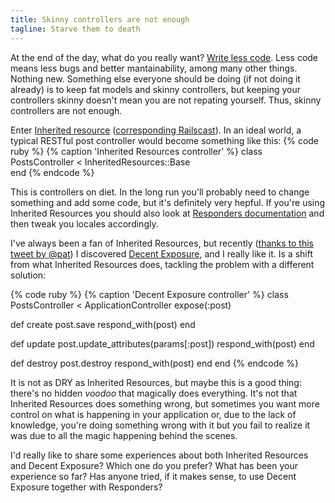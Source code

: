 ```yaml
---
title: Skinny controllers are not enough
tagline: Starve them to death
---
```


At the end of the day, what do you really want? [Write less code](http://www.google.es/search?q=write%20less%20code). Less code means less bugs and better mantainability, among many other things. 
Nothing new. Something else everyone should be doing (if not doing it already) is to keep fat models and skinny controllers, but keeping your controllers skinny doesn't mean you are not repating yourself. Thus, skinny controllers are not enough.

Enter [Inherited resource](https://github.com/josevalim) ([corresponding Railscast](http://railscasts.com/episodes/230-inherited-resources)). In an ideal world, a typical RESTful post controller would become something like this:
{% code ruby %}
{% caption 'Inherited Resources controller' %}
class PostsController < InheritedResources::Base  
end 
{% endcode %}

This is controllers on diet. In the long run you'll probably need to change something and add some code, but it's definitely very hepful. If you're using Inherited Resources you should also look at [Responders documentation](https://github.com/plataformatec/responders) and then tweak you locales accordingly.

I've always been a fan of Inherited Resources, but recently ([thanks to this tweet by @pat](https://twitter.com/oriolgual/status/40289136208384000)) I discovered [Decent Exposure](https://github.com/voxdolo/decent_exposure), and I really like it. Is a shift from what Inherited Resources does, tackling the problem with a different solution:

{% code ruby %}
{% caption 'Decent Exposure controller' %}
class PostsController < ApplicationController
  expose(:post)

  def create
    post.save
    respond_with(post)
  end

  def update
    post.update_attributes(params[:post])
    respond_with(post)
  end

  def destroy
    post.destroy
    respond_with(post)
  end
end 
{% endcode %}

It is not as DRY as Inherited Resources, but maybe this is a good thing: there's no hidden *voodoo* that magically does everything. It's not that Inherited Resources does something wrong, but sometimes you want more control on what is happening in your application or, due to the lack of knowledge, you're doing something wrong with it but you fail to realize it was due to all the magic happening behind the scenes.

I'd really like to share some experiences about both Inherited Resources and Decent Exposure? Which one do you prefer? What has been your experience so far? Has anyone tried, if it makes sense, to use Decent Exposure together with Responders?
